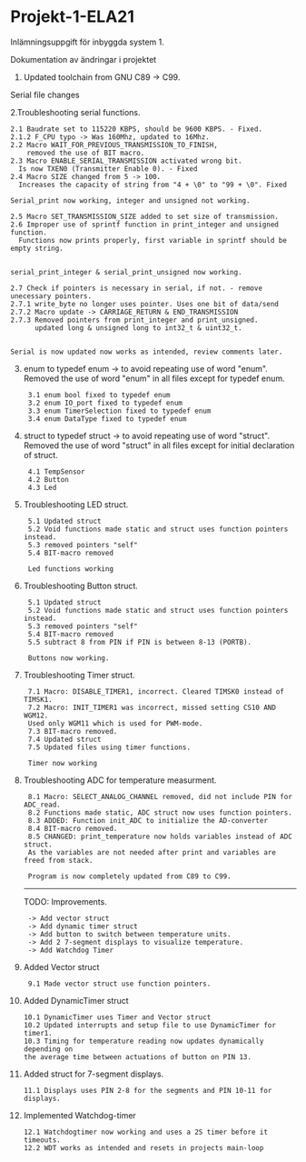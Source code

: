 # Projekt-1-ELA21
Inlämningsuppgift för inbyggda system 1.

Dokumentation av ändringar i projektet

1. Updated toolchain from GNU C89 -> C99.

Serial file changes 

2.Troubleshooting serial functions. 
	
	2.1 Baudrate set to 115220 KBPS, should be 9600 KBPS. - Fixed.
	2.1.2 F_CPU typo -> Was 160Mhz, updated to 16Mhz.
	2.2 Macro WAIT_FOR_PREVIOUS_TRANSMISSION_TO_FINISH, 
      	removed the use of BIT macro.
	2.3 Macro ENABLE_SERIAL_TRANSMISSION activated wrong bit. 
      Is now TXEN0 (Transmitter Enable 0). - Fixed
	2.4 Macro SIZE changed from 5 -> 100. 
      Increases the capacity of string from "4 + \0" to "99 + \0". Fixed
      
	Serial_print now working, integer and unsigned not working.
      
	2.5 Macro SET_TRANSMISSION_SIZE added to set size of transmission.
	2.6 Improper use of sprintf function in print_integer and unsigned function.
      Functions now prints properly, first variable in sprintf should be empty string.
  
	
 	serial_print_integer & serial_print_unsigned now working.
	
	2.7 Check if pointers is necessary in serial, if not. - remove unecessary pointers.
  	2.7.1 write_byte no longer uses pointer. Uses one bit of data/send
    2.7.2 Macro update -> CARRIAGE_RETURN & END_TRANSMISSION
    2.7.3 Removed pointers from print_integer and print_unsigned. 
          updated long & unsigned long to int32_t & uint32_t.
    
		
	Serial is now updated now works as intended, review comments later.
    
  
3. enum to typedef enum -> to avoid repeating use of word "enum". 
	 Removed the use of word "enum" in all files except for typedef enum.

		3.1 enum bool fixed to typedef enum
		3.2 enum IO_port fixed to typedef enum
		3.3 enum TimerSelection fixed to typedef enum
		3.4 enum DataType fixed to typedef enum

4. struct to typedef struct -> to avoid repeating use of word "struct". 
	 Removed the use of word "struct" in all files except for initial declaration of struct.
	 
		4.1 TempSensor
		4.2 Button
		4.3 Led
	
5. Troubleshooting LED struct.

		5.1 Updated struct
		5.2 Void functions made static and struct uses function pointers instead.
		5.3 removed pointers "self"
		5.4 BIT-macro removed
	
		Led functions working
		
6. Troubleshooting Button struct.

		5.1 Updated struct
		5.2 Void functions made static and struct uses function pointers instead.
		5.3 removed pointers "self"
		5.4 BIT-macro removed
		5.5 subtract 8 from PIN if PIN is between 8-13 (PORTB).

		Buttons now working.

7. Troubleshooting Timer struct.

		7.1 Macro: DISABLE_TIMER1, incorrect. Cleared TIMSK0 instead of TIMSK1.
		7.2 Macro: INIT_TIMER1 was incorrect, missed setting CS10 AND WGM12.
		Used only WGM11 which is used for PWM-mode.
		7.3 BIT-macro removed.
		7.4 Updated struct
		7.5 Updated files using timer functions.

		Timer now working
		
8. Troubleshooting ADC for temperature measurment.

		8.1 Macro: SELECT_ANALOG_CHANNEL removed, did not include PIN for ADC_read.
		8.2 Functions made static, ADC struct now uses function pointers.
		8.3 ADDED: Function init_ADC to initialize the AD-converter
		8.4 BIT-macro removed.
		8.5 CHANGED: print_temperature now holds variables instead of ADC struct.
		As the variables are not needed after print and variables are freed from stack.

		Program is now completely updated from C89 to C99.
	**********************************************************************************	
	TODO: Improvements.

		-> Add vector struct
		-> Add dynamic timer struct
		-> Add button to switch between temperature units.
		-> Add 2 7-segment displays to visualize temperature.
		-> Add Watchdog Timer
	
9. Added Vector struct

		9.1 Made vector struct use function pointers.

10. Added DynamicTimer struct

		10.1 DynamicTimer uses Timer and Vector struct
		10.2 Updated interrupts and setup file to use DynamicTimer for timer1.
		10.3 Timing for temperature reading now updates dynamically depending on
		the average time between actuations of button on PIN 13.
	
11. Added struct for 7-segment displays.

		11.1 Displays uses PIN 2-8 for the segments and PIN 10-11 for displays.

12. Implemented Watchdog-timer

		12.1 Watchdogtimer now working and uses a 2S timer before it timeouts.
		12.2 WDT works as intended and resets in projects main-loop
		
